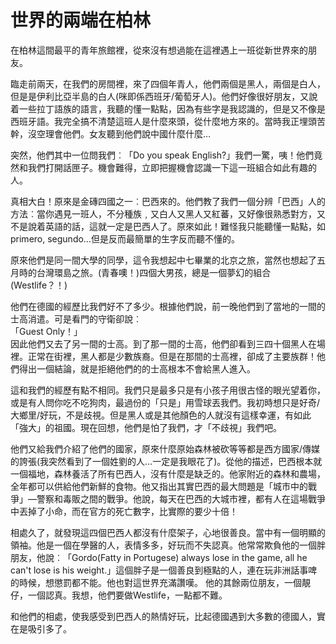 # 世界的兩端在柏林

<p>
在柏林這間最平的青年旅館裡，從來沒有想過能在這裡遇上一班從新世界來的朋友。
</p>
<p>
臨走前兩天，在我們的房間裡，來了四個年青人，他們兩個是黑人，兩個是白人，但是是伊利比亞半島的白人(咪即係西班牙/葡萄牙人)。他們好像很好朋友，又說着一些拉丁語族的語言，我聽的懂一點點，因為有些字是我認識的，但是又不像是西班牙語。我完全搞不清楚這班人是什麼來頭，從什麼地方來的。當時我正埋頭苦幹，沒空理會他們。女友聽到他們說中國什麼什麼…
</p>
<p>
突然，他們其中一位問我們︰「Do you speak English?」我們一驚，咦！他們竟然和我們打開話匣子。機會難得，立即把握機會認識一下這一班組合如此有趣的人。
</p>
<p>
真相大白！原來是金磚四國之一︰巴西來的。他們教了我們一個分辨「巴西」人的方法︰當你遇見一班人，不分種族﹐又白人又黑人又紅蕃，又好像很熟悉對方，又不是說着英語的話，這就一定是巴西人了。原來如此！難怪我只能聽懂一點點，如primero, segundo…但是反而最簡單的生字反而聽不懂的。
</P>
<p>
原來他們是同一間大學的同學，這令我想起中七畢業的北京之旅，當然也想起了五月時的台灣環島之旅。(青春噢！)四個大男孩，總是一個夢幻的組合(Westlife？！)
</p>
<p>
他們在德國的經歷比我們好不了多少。根據他們說，前一晚他們到了當地的一間的士高消遣。可是看門的守衛卻說︰<br>
「Guest Only！」<br>
因此他們又去了另一間的士高。到了那一間的士高，他們卻看到三四十個黑人在場裡。正常在街裡，黑人都是少數族裔。但是在那間的士高裡，卻成了主要族群！他們得出一個結論，就是拒絕他們的的士高根本不會給黑人進入。
</p>
<p>
這和我們的經歷有點不相同。我們只是最多只是有小孩子用很古怪的眼光望着你，或是有人問你吃不吃狗肉，最過份的「只是」用雪球丟我們。我初時想只是好奇/大鄉里/好玩，不是歧視。但是黑人或是其他顏色的人就沒有這樣幸運，有如此「強大」的祖國。現在回想，他們是怕了我們，才「不歧視」我們吧。
</p>
<p>
他們又給我們介紹了他們的國家，原來什麼原始森林被砍等等都是西方國家/傳媒的誇張(我突然看到了一個姓劉的人…一定是我眼花了)。從他的描述，巴西根本就一個福地，森林養活了所有巴西人，沒有什麼是缺乏的。他家附近的森林和農場，全年都可以供給他們新鮮的食物。他又指出其實巴西的最大問題是「城市中的戰爭」—警察和毒販之間的戰爭。他說，每天在巴西的大城市裡，都有人在這場戰爭中丟掉了小命，而在官方的死亡數字，比實際的要少十倍！
</p>
<p>
相處久了，就發現這四個巴西人都沒有什麼架子，心地很善良。當中有一個明顯的領袖。他是一個在學醫的人，表情多多，好玩而不失認真。他常常欺負他的一個胖朋友，他說︰「Gordo(Fatty in Portugese) always lose in the game, all he can't lose is his weight.」這個胖子是一個善良到極點的人，連在玩非洲話事啤的時候，想懲罰都不能。他也對這世界充滿讚嘆。 他的其餘兩位朋友，一個靚仔，一個認真。我想，他們要做Westlife，一點都不難。
</p>
<p>
和他們的相處，使我感受到巴西人的熱情好玩，比起德國遇到大多數的德國人，實在是吸引多了。
</p>